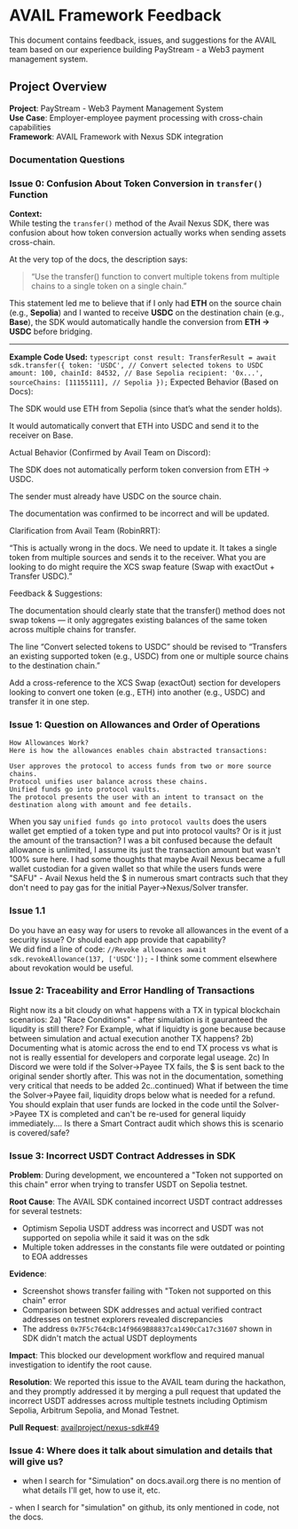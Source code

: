 # AVAIL Framework Feedback

This document contains feedback, issues, and suggestions for the AVAIL team based on our experience building PayStream - a Web3 payment management system.

## Project Overview

**Project**: PayStream - Web3 Payment Management System  
**Use Case**: Employer-employee payment processing with cross-chain capabilities  
**Framework**: AVAIL Framework with Nexus SDK integration  

### Documentation Questions

### Issue 0: Confusion About Token Conversion in `transfer()` Function

**Context:**  
While testing the `transfer()` method of the Avail Nexus SDK, there was confusion about how token conversion actually works when sending assets cross-chain.

At the very top of the docs, the description says:

> “Use the transfer() function to convert multiple tokens from multiple chains to a single token on a single chain.”

This statement led me to believe that if I only had **ETH** on the source chain (e.g., **Sepolia**) and I wanted to receive **USDC** on the destination chain (e.g., **Base**), the SDK would automatically handle the conversion from **ETH → USDC** before bridging.

---

**Example Code Used:**
`typescript
const result: TransferResult = await sdk.transfer({
  token: 'USDC', // Convert selected tokens to USDC
  amount: 100,
  chainId: 84532, // Base Sepolia
  recipient: '0x...',
  sourceChains: [11155111], // Sepolia
});`
Expected Behavior (Based on Docs):

The SDK would use ETH from Sepolia (since that’s what the sender holds).

It would automatically convert that ETH into USDC and send it to the receiver on Base.

Actual Behavior (Confirmed by Avail Team on Discord):

The SDK does not automatically perform token conversion from ETH → USDC.

The sender must already have USDC on the source chain.

The documentation was confirmed to be incorrect and will be updated.

Clarification from Avail Team (RobinRRT):

“This is actually wrong in the docs. We need to update it.
It takes a single token from multiple sources and sends it to the receiver.
What you are looking to do might require the XCS swap feature (Swap with exactOut + Transfer USDC).”

Feedback & Suggestions:

The documentation should clearly state that the transfer() method does not swap tokens — it only aggregates existing balances of the same token across multiple chains for transfer.

The line “Convert selected tokens to USDC” should be revised to “Transfers an existing supported token (e.g., USDC) from one or multiple source chains to the destination chain.”

Add a cross-reference to the XCS Swap (exactOut) section for developers looking to convert one token (e.g., ETH) into another (e.g., USDC) and transfer it in one step.

### Issue 1: Question on Allowances and Order of Operations 
```
How Allowances Work?
Here is how the allowances enables chain abstracted transactions:

User approves the protocol to access funds from two or more source chains.
Protocol unifies user balance across these chains.
Unified funds go into protocol vaults.
The protocol presents the user with an intent to transact on the destination along with amount and fee details.
```

When you say `unified funds go into protocol vaults` does the users wallet get emptied of a token type and put into protocol vaults?  Or is it just the amount of the transaction?  I was a bit confused because the default allowance is unlimited, I assume its just the transaction amount but wasn't 100% sure here.  I had some thoughts that maybe Avail Nexus became a full wallet custodian for a given wallet so that while the users funds were "SAFU" - Avail Nexus held the $ in numerous smart contracts such that they don't need to pay gas for the initial Payer->Nexus/Solver transfer.

### Issue 1.1
Do you have an easy way for users to revoke all allowances in the event of a security issue?  Or should each app provide that capability?  
We did find a line of code: `//Revoke allowances await sdk.revokeAllowance(137, ['USDC']);` - I think some comment elsewhere about revokation would be useful.


### Issue 2: Traceability and Error Handling of Transactions
Right now its a bit cloudy on what happens with a TX in typical blockchain scenarios:
2a) "Race Conditions" - after simulation is it gauranteed the liqudity is still there?
   For Example, what if liquidty is gone because because between simulation and actual execution another TX happens?
2b) Documenting what is atomic across the end to end TX process vs what is not is really essential for developers and corporate legal useage.
2c) In Discord we were told if the Solver->Payee TX fails, the $ is sent back to the original sender shortly after.  This was not in the documentation, something very critical that needs to be added
  2c..continued) What if between the time the Solver->Payee fail, liquidity drops below what is needed for a refund.  You should explain that user funds are locked in the code until the Solver->Payee TX is completed and can't be re-used for general liquidy immediately.... Is there a Smart Contract audit which shows this is scenario is covered/safe?  

### Issue 3: Incorrect USDT Contract Addresses in SDK

**Problem**: During development, we encountered a "Token not supported on this chain" error when trying to transfer USDT on Sepolia testnet.

**Root Cause**: The AVAIL SDK contained incorrect USDT contract addresses for several testnets:
- Optimism Sepolia USDT address was incorrect and USDT was not supported on sepolia while it said it was on the sdk
- Multiple token addresses in the constants file were outdated or pointing to EOA addresses

**Evidence**: 
- Screenshot shows transfer failing with "Token not supported on this chain" error
- Comparison between SDK addresses and actual verified contract addresses on testnet explorers revealed discrepancies
- The address `0x7F5c764cBc14f9669B88837ca1490cCa17c31607` shown in SDK didn't match the actual USDT deployments

**Impact**: This blocked our development workflow and required manual investigation to identify the root cause.

**Resolution**: We reported this issue to the AVAIL team during the hackathon, and they promptly addressed it by merging a pull request that updated the incorrect USDT addresses across multiple testnets including Optimism Sepolia, Arbitrum Sepolia, and Monad Testnet.

**Pull Request**: [availproject/nexus-sdk#49](https://github.com/availproject/nexus-sdk/pull/49/commits/ea8850d7240bede57e98f1c7b6283ec85e47c86d)

### Issue 4: Where does it talk about simulation and details that will give us?

- when I search for "Simulation" on docs.avail.org there is no mention of what details I'll get, how to use it, etc.
<insert screen shot>
- when I search for "simulation" on github, its only mentioned in code, not the docs.

